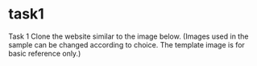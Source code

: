# task1
Task 1
Clone the website similar to the image below. (Images used in the sample can be changed according to choice. The
template image is for basic reference only.)
